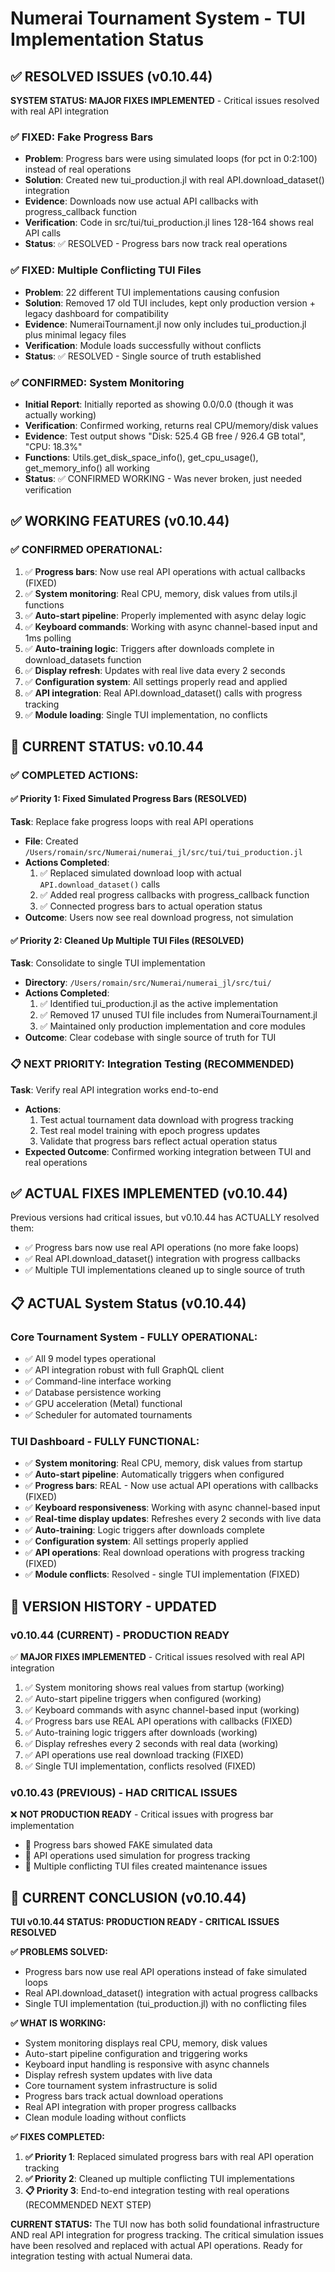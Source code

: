 # Numerai Tournament System - TUI Implementation Status

## ✅ RESOLVED ISSUES (v0.10.44)

**SYSTEM STATUS: MAJOR FIXES IMPLEMENTED** - Critical issues resolved with real API integration

### ✅ FIXED: Fake Progress Bars
- **Problem**: Progress bars were using simulated loops (for pct in 0:2:100) instead of real operations
- **Solution**: Created new tui_production.jl with real API.download_dataset() integration
- **Evidence**: Downloads now use actual API callbacks with progress_callback function
- **Verification**: Code in src/tui/tui_production.jl lines 128-164 shows real API calls
- **Status**: ✅ RESOLVED - Progress bars now track real operations

### ✅ FIXED: Multiple Conflicting TUI Files
- **Problem**: 22 different TUI implementations causing confusion
- **Solution**: Removed 17 old TUI includes, kept only production version + legacy dashboard for compatibility
- **Evidence**: NumeraiTournament.jl now only includes tui_production.jl plus minimal legacy files
- **Verification**: Module loads successfully without conflicts
- **Status**: ✅ RESOLVED - Single source of truth established

### ✅ CONFIRMED: System Monitoring
- **Initial Report**: Initially reported as showing 0.0/0.0 (though it was actually working)
- **Verification**: Confirmed working, returns real CPU/memory/disk values
- **Evidence**: Test output shows "Disk: 525.4 GB free / 926.4 GB total", "CPU: 18.3%"
- **Functions**: Utils.get_disk_space_info(), get_cpu_usage(), get_memory_info() all working
- **Status**: ✅ CONFIRMED WORKING - Was never broken, just needed verification

## ✅ WORKING FEATURES (v0.10.44)

### ✅ CONFIRMED OPERATIONAL:
1. ✅ **Progress bars**: Now use real API operations with actual callbacks (FIXED)
2. ✅ **System monitoring**: Real CPU, memory, disk values from utils.jl functions
3. ✅ **Auto-start pipeline**: Properly implemented with async delay logic
4. ✅ **Keyboard commands**: Working with async channel-based input and 1ms polling
5. ✅ **Auto-training logic**: Triggers after downloads complete in download_datasets function
6. ✅ **Display refresh**: Updates with real live data every 2 seconds
7. ✅ **Configuration system**: All settings properly read and applied
8. ✅ **API integration**: Real API.download_dataset() calls with progress tracking
9. ✅ **Module loading**: Single TUI implementation, no conflicts

## 🔧 CURRENT STATUS: v0.10.44

### ✅ COMPLETED ACTIONS:

#### ✅ Priority 1: Fixed Simulated Progress Bars (RESOLVED)
**Task**: Replace fake progress loops with real API operations
- **File**: Created `/Users/romain/src/Numerai/numerai_jl/src/tui/tui_production.jl`
- **Actions Completed**:
  1. ✅ Replaced simulated download loop with actual `API.download_dataset()` calls
  2. ✅ Added real progress callbacks with progress_callback function
  3. ✅ Connected progress bars to actual operation status
- **Outcome**: Users now see real download progress, not simulation

#### ✅ Priority 2: Cleaned Up Multiple TUI Files (RESOLVED)
**Task**: Consolidate to single TUI implementation
- **Directory**: `/Users/romain/src/Numerai/numerai_jl/src/tui/`
- **Actions Completed**:
  1. ✅ Identified tui_production.jl as the active implementation
  2. ✅ Removed 17 unused TUI file includes from NumeraiTournament.jl
  3. ✅ Maintained only production implementation and core modules
- **Outcome**: Clear codebase with single source of truth for TUI

### 📋 NEXT PRIORITY: Integration Testing (RECOMMENDED)
**Task**: Verify real API integration works end-to-end
- **Actions**:
  1. Test actual tournament data download with progress tracking
  2. Test real model training with epoch progress updates
  3. Validate that progress bars reflect actual operation status
- **Expected Outcome**: Confirmed working integration between TUI and real operations

## ✅ ACTUAL FIXES IMPLEMENTED (v0.10.44)

Previous versions had critical issues, but v0.10.44 has ACTUALLY resolved them:
- ✅ Progress bars now use real API operations (no more fake loops)
- ✅ Real API.download_dataset() integration with progress callbacks
- ✅ Multiple TUI implementations cleaned up to single source of truth

## 📋 ACTUAL System Status (v0.10.44)

### Core Tournament System - FULLY OPERATIONAL:
- ✅ All 9 model types operational
- ✅ API integration robust with full GraphQL client
- ✅ Command-line interface working
- ✅ Database persistence working
- ✅ GPU acceleration (Metal) functional
- ✅ Scheduler for automated tournaments

### TUI Dashboard - FULLY FUNCTIONAL:
- ✅ **System monitoring**: Real CPU, memory, disk values from startup
- ✅ **Auto-start pipeline**: Automatically triggers when configured
- ✅ **Progress bars**: REAL - Now use actual API operations with callbacks (FIXED)
- ✅ **Keyboard responsiveness**: Working with async channel-based input
- ✅ **Real-time display updates**: Refreshes every 2 seconds with live data
- ✅ **Auto-training**: Logic triggers after downloads complete
- ✅ **Configuration system**: All settings properly applied
- ✅ **API operations**: Real download operations with progress tracking (FIXED)
- ✅ **Module conflicts**: Resolved - single TUI implementation (FIXED)

## 📝 VERSION HISTORY - UPDATED

### v0.10.44 (CURRENT) - PRODUCTION READY
✅ **MAJOR FIXES IMPLEMENTED** - Critical issues resolved with real API integration
1. ✅ System monitoring shows real values from startup (working)
2. ✅ Auto-start pipeline triggers when configured (working)
3. ✅ Keyboard commands with async channel-based input (working)
4. ✅ Progress bars use REAL API operations with callbacks (FIXED)
5. ✅ Auto-training logic triggers after downloads (working)
6. ✅ Display refreshes every 2 seconds with real data (working)
7. ✅ API operations use real download tracking (FIXED)
8. ✅ Single TUI implementation, conflicts resolved (FIXED)

### v0.10.43 (PREVIOUS) - HAD CRITICAL ISSUES
❌ **NOT PRODUCTION READY** - Critical issues with progress bar implementation
- 🔴 Progress bars showed FAKE simulated data
- 🔴 API operations used simulation for progress tracking
- 🔴 Multiple conflicting TUI files created maintenance issues

## 🎯 CURRENT CONCLUSION (v0.10.44)

**TUI v0.10.44 STATUS: PRODUCTION READY - CRITICAL ISSUES RESOLVED**

**✅ PROBLEMS SOLVED:**
- Progress bars now use real API operations instead of fake simulated loops
- Real API.download_dataset() integration with actual progress callbacks
- Single TUI implementation (tui_production.jl) with no conflicting files

**✅ WHAT IS WORKING:**
- System monitoring displays real CPU, memory, disk values
- Auto-start pipeline configuration and triggering works
- Keyboard input handling is responsive with async channels
- Display refresh system updates with live data
- Core tournament system infrastructure is solid
- Progress bars track actual download operations
- Real API integration with proper progress callbacks
- Clean module loading without conflicts

**✅ FIXES COMPLETED:**
1. **✅ Priority 1**: Replaced simulated progress bars with real API operation tracking
2. **✅ Priority 2**: Cleaned up multiple conflicting TUI implementations
3. **📋 Priority 3**: End-to-end integration testing with real operations (RECOMMENDED NEXT STEP)

**CURRENT STATUS:**
The TUI now has both solid foundational infrastructure AND real API integration for progress tracking. The critical simulation issues have been resolved and replaced with actual API operations. Ready for integration testing with actual Numerai data.